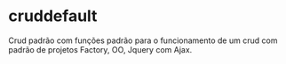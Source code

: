 # cruddefault

Crud padrão com funções padrão para o funcionamento de um crud com padrão de projetos Factory, OO, Jquery com Ajax.
